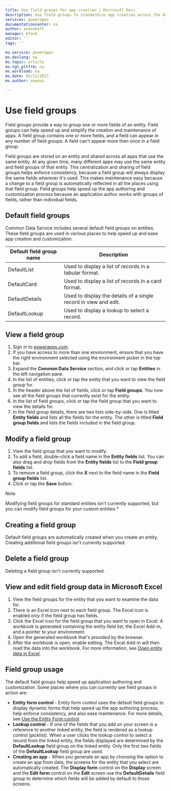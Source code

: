 ```yaml
---
title: Use field groups for app creation | Microsoft Docs
description: Use field groups to standardize app creation across the database.
services: powerapps
documentationcenter: na
author: aneesmsft
manager: kfend
editor: ''
tags: ''

ms.service: powerapps
ms.devlang: na
ms.topic: article
ms.tgt_pltfrm: na
ms.workload: na
ms.date: 03/11/2017
ms.author: aneesa

---
```

# Use field groups
Field groups provide a way to group one or more fields of an entity. Field groups can help speed up and simplify the creation and maintenance of apps. A field group contains one or more fields, and a field can appear in any number of field groups. A field can't appear more than once in a field group.

Field groups are stored on an entity and shared across all apps that use the same entity. At any given time, many different apps may use the same entity and field groups of that entity. This centralization and sharing of field groups helps enforce consistency, because a field group will always display the same fields wherever it's used. This makes maintenance easy because a change to a field group is automatically reflected in all the places using that field group. Field groups help speed up the app authoring and customization process because an application author works with groups of fields, rather than individual fields.

## Default field groups
Common Data Service includes several default field groups on entities. These field groups are used in various places to help speed up and ease app creation and customization.

| Default field group name | Description |
| --- | --- |
| DefaultList |Used to display a list of records in a tabular format. |
| DefaultCard |Used to display a list of records in a card format. |
| DefaultDetails |Used to display the details of a single record in view and edit. |
| DefaultLookup |Used to display a lookup to select a record. |

## View a field group
1. Sign in to [powerapps.com](https://web.powerapps.com).
2. If you have access to more than one environment, ensure that you have the right environment selected using the environment picker in the top bar.
3. Expand the **Common Data Service** section, and click or tap **Entities** in the left navigation pane.
4. In the list of entities, click or tap the entity that you want to view the field group for.
5. In the header above the list of fields, click or tap **Field groups**. You now see all the field groups that currently exist for the entity.
6. In the list of field groups, click or tap the field group that you want to view the details for.
7. In the field group details, there are two lists side-by-side. One is titled **Entity fields** and lists all the fields for the entity. The other is titled **Field group fields** and lists the fields included in the field group.

## Modify a field group
1. View the field group that you want to modify.
2. To add a field, double-click a field name in the **Entity fields** list. You can also drag and drop fields from the **Entity fields** list to the **Field group fields** list.
3. To remove a field group, click the **X** next to the field name in the **Field group fields** list.
4. Click or tap the **Save** button.

> [!NOTE]
> Modifying field groups for standard entities isn't currently supported, but you can modify field groups for your custom entities.*

## Creating a field group
Default field groups are automatically created when you create an entity. Creating additional field groups isn't currently supported.

## Delete a field group
Deleting a field group isn't currently supported.

## View and edit field group data in Microsoft Excel
1. View the field groups for the entity that you want to examine the data for.
2. There is an Excel icon next to each field group. The Excel icon is enabled only if the field group has fields.
3. Click the Excel icon for the field group that you want to open in Excel. A workbook is generated containing the entity field list, the Excel Add-in, and a pointer to your environment.
4. Open the generated workbook that's provided by the browser.
5. After the workbook is open, enable editing. The Excel Add-in will then read the data into the workbook. For more information, see [Open entity data in Excel](data-platform-interactive-excel.md).

## Field group usage
The default field groups help speed up application authoring and customization. Some places where you can currently see field groups in action are:

* **Entity form control** - Entity form control uses the default field groups to display dynamic forms that help speed up the app authoring process, help enforce consistency, and also ease maintenance. For more details, see [Use the Entity Form control](../canvas-apps/entity-form-control.md).
* **Lookup control** - If one of the fields that you add on your screen is a reference to another linked entity, the field is rendered as a lookup control (picklist). When a user clicks the lookup control to select a record from the linked entity, the fields displayed are determined by the **DefaultLookup** field group on the linked entity. Only the first two fields of the **DefaultLookup** field group are used.
* **Creating an app** - When you generate an app by choosing the option to create an app from data, the screens for the entity that you select are automatically created. The **Display form** control on the **Display** screen and the **Edit form** control on the **Edit** screen use the **DefaultDetails** field group to determine which fields will be added by default to those screens.

